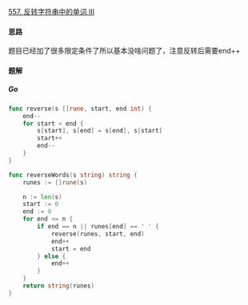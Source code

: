 [557. 反转字符串中的单词 III](https://leetcode.cn/problems/reverse-words-in-a-string-iii)

#### 思路

题目已经加了很多限定条件了所以基本没啥问题了，注意反转后需要end++

#### 题解

##### Go

```go
func reverse(s []rune, start, end int) {
    end--
    for start < end {
        s[start], s[end] = s[end], s[start]
        start++
        end--
    }
}

func reverseWords(s string) string {
    runes := []rune(s)

    n := len(s)
    start := 0
    end := 0
    for end <= n {
        if end == n || runes[end] == ' ' {
            reverse(runes, start, end)
            end++
            start = end
        } else {
            end++
        }
    }
    return string(runes)
}
```

